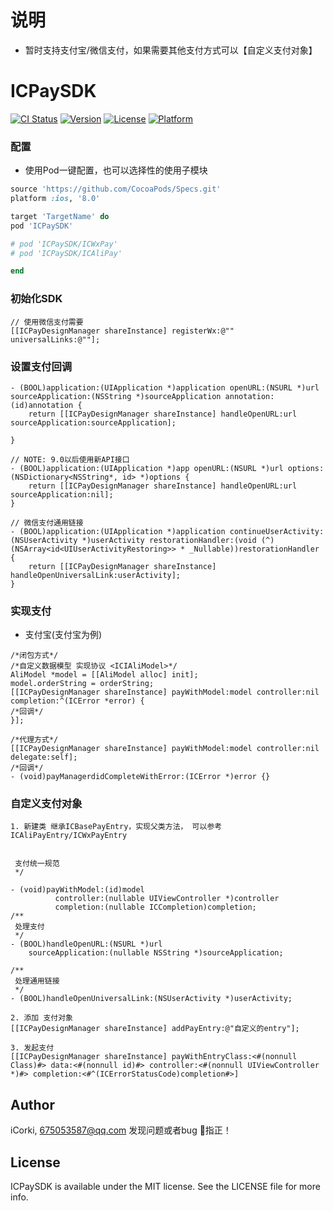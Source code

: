 # 说明
* 暂时支持支付宝/微信支付，如果需要其他支付方式可以【自定义支付对象】
# ICPaySDK

[![CI Status](http://img.shields.io/travis/corkiios/ICPaySDK.svg?style=flat)](https://travis-ci.org/corkiios/ICPaySDK)
[![Version](https://img.shields.io/cocoapods/v/ICPaySDK.svg?style=flat)](http://cocoapods.org/pods/ICPaySDK)
[![License](https://img.shields.io/cocoapods/l/ICPaySDK.svg?style=flat)](http://cocoapods.org/pods/ICPaySDK)
[![Platform](https://img.shields.io/cocoapods/p/ICPaySDK.svg?style=flat)](http://cocoapods.org/pods/ICPaySDK)

### 配置
* 使用Pod一键配置，也可以选择性的使用子模块
```ruby
source 'https://github.com/CocoaPods/Specs.git'
platform :ios, '8.0'

target 'TargetName' do
pod 'ICPaySDK'

# pod 'ICPaySDK/ICWxPay'
# pod 'ICPaySDK/ICAliPay'

end

```


### 初始化SDK

```
// 使用微信支付需要
[[ICPayDesignManager shareInstance] registerWx:@"" universalLinks:@""];

```

### 设置支付回调

```
- (BOOL)application:(UIApplication *)application openURL:(NSURL *)url sourceApplication:(NSString *)sourceApplication annotation:(id)annotation {
    return [[ICPayDesignManager shareInstance] handleOpenURL:url sourceApplication:sourceApplication];

}

// NOTE: 9.0以后使用新API接口
- (BOOL)application:(UIApplication *)app openURL:(NSURL *)url options:(NSDictionary<NSString*, id> *)options {
    return [[ICPayDesignManager shareInstance] handleOpenURL:url sourceApplication:nil];
}

// 微信支付通用链接
- (BOOL)application:(UIApplication *)application continueUserActivity:(NSUserActivity *)userActivity restorationHandler:(void (^)(NSArray<id<UIUserActivityRestoring>> * _Nullable))restorationHandler {
    return [[ICPayDesignManager shareInstance] handleOpenUniversalLink:userActivity];
}

```

### 实现支付

* 支付宝<ICIAliModel>(支付宝为例)

```
/*闭包方式*/
/*自定义数据模型 实现协议 <ICIAliModel>*/
AliModel *model = [[AliModel alloc] init];
model.orderString = orderString;
[[ICPayDesignManager shareInstance] payWithModel:model controller:nil completion:^(ICError *error) {
/*回调*/
}];

/*代理方式*/
[[ICPayDesignManager shareInstance] payWithModel:model controller:nil delegate:self];
/*回调*/
- (void)payManagerdidCompleteWithError:(ICError *)error {}

```

### 自定义支付对象

```
1. 新建类 继承ICBasePayEntry，实现父类方法， 可以参考 ICAliPayEntry/ICWxPayEntry


 支付统一规范
 */

- (void)payWithModel:(id)model
          controller:(nullable UIViewController *)controller
          completion:(nullable ICCompletion)completion;
/**
 处理支付
 */
- (BOOL)handleOpenURL:(NSURL *)url
    sourceApplication:(nullable NSString *)sourceApplication;

/**
 处理通用链接
 */
- (BOOL)handleOpenUniversalLink:(NSUserActivity *)userActivity;

2. 添加 支付对象
[[ICPayDesignManager shareInstance] addPayEntry:@"自定义的entry"];

3. 发起支付
[[ICPayDesignManager shareInstance] payWithEntryClass:<#(nonnull Class)#> data:<#(nonnull id)#> controller:<#(nonnull UIViewController *)#> completion:<#^(ICErrorStatusCode)completion#>]

```

## Author

iCorki, 675053587@qq.com
发现问题或者bug 👏指正！

## License

ICPaySDK is available under the MIT license. See the LICENSE file for more info.
